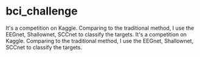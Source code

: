 # bci_challenge
It's a competition on Kaggle. Comparing to the traditional method, I use the EEGnet, Shallownet, SCCnet to classify the targets.
It's a competition on Kaggle. Comparing to the traditional method, I use the EEGnet, Shallownet, SCCnet to classify the targets.
